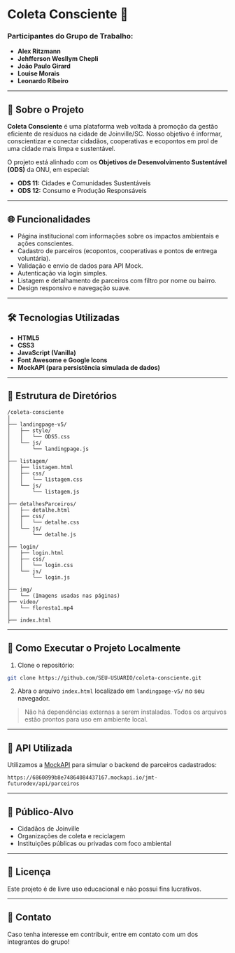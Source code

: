# Coleta Consciente 🌱

### Participantes do Grupo de Trabalho:
- **Alex Ritzmann**
- **Jehfferson Wesllym Chepli**
- **João Paulo Girard**
- **Louise Morais**
- **Leonardo Ribeiro**

---

## 📌 Sobre o Projeto

**Coleta Consciente** é uma plataforma web voltada à promoção da gestão eficiente de resíduos na cidade de Joinville/SC. Nosso objetivo é informar, conscientizar e conectar cidadãos, cooperativas e ecopontos em prol de uma cidade mais limpa e sustentável.

O projeto está alinhado com os **Objetivos de Desenvolvimento Sustentável (ODS)** da ONU, em especial:
- **ODS 11:** Cidades e Comunidades Sustentáveis
- **ODS 12:** Consumo e Produção Responsáveis

---

## 🌐 Funcionalidades

- Página institucional com informações sobre os impactos ambientais e ações conscientes.
- Cadastro de parceiros (ecopontos, cooperativas e pontos de entrega voluntária).
- Validação e envio de dados para API Mock.
- Autenticação via login simples.
- Listagem e detalhamento de parceiros com filtro por nome ou bairro.
- Design responsivo e navegação suave.

---

## 🛠 Tecnologias Utilizadas

- **HTML5**
- **CSS3**
- **JavaScript (Vanilla)**
- **Font Awesome e Google Icons**
- **MockAPI (para persistência simulada de dados)**

---

## 📁 Estrutura de Diretórios

```
/coleta-consciente
│
├── landingpage-v5/
│   ├── style/
│   │   └── ODS5.css
│   └── js/
│       └── landingpage.js
│
├── listagem/
│   ├── listagem.html
│   ├── css/
│   │   └── listagem.css
│   └── js/
│       └── listagem.js
│
├── detalhesParceiros/
│   ├── detalhe.html
│   ├── css/
│   │   └── detalhe.css
│   └── js/
│       └── detalhe.js
│
├── login/
│   ├── login.html
│   ├── css/
│   │   └── login.css
│   └── js/
│       └── login.js
│
├── img/
│   └── (Imagens usadas nas páginas)
├── video/
│   └── floresta1.mp4
│
├── index.html
```

---

## 🚀 Como Executar o Projeto Localmente

1. Clone o repositório:
```bash
git clone https://github.com/SEU-USUARIO/coleta-consciente.git
```

2. Abra o arquivo `index.html` localizado em `landingpage-v5/` no seu navegador.

> Não há dependências externas a serem instaladas. Todos os arquivos estão prontos para uso em ambiente local.

---

## 📡 API Utilizada

Utilizamos a [MockAPI](https://mockapi.io/) para simular o backend de parceiros cadastrados:
```
https://6860899b8e74864084437167.mockapi.io/jmt-futurodev/api/parceiros
```

---

## 👥 Público-Alvo

- Cidadãos de Joinville
- Organizações de coleta e reciclagem
- Instituições públicas ou privadas com foco ambiental

---

## 🧾 Licença

Este projeto é de livre uso educacional e não possui fins lucrativos.

---

## 💬 Contato

Caso tenha interesse em contribuir, entre em contato com um dos integrantes do grupo!

